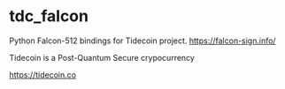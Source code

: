 # tdc_falcon

Python Falcon-512 bindings for Tidecoin project.
https://falcon-sign.info/

Tidecoin is a Post-Quantum Secure crypocurrency

https://tidecoin.co
